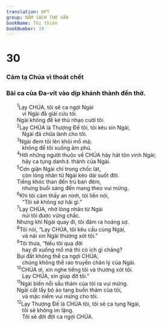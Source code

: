```yaml
---
translation: BPT
group: NĂM SÁCH THƠ VĂN
bookName: Thi thiên 
bookNumber: 19
---
```


<div class="title"><h1>30</h1><h3>Cảm tạ Chúa vì thoát chết</h3><h3>Bài ca của Đa-vít vào dịp khánh thành đền thờ.</h3></div>
<span class="verse thi_30_1">  <sup>1</sup>Lạy CHÚA, tôi sẽ ca ngợi Ngài<br/>   vì Ngài đã giải cứu tôi.<br/>  Ngài không để kẻ thù nhạo cười tôi.<br/></span>
<span class="verse thi_30_2">  <sup>2</sup>Lạy CHÚA là Thượng Đế tôi, tôi kêu xin Ngài,<br/>   Ngài đã chữa lành cho tôi.<br/></span>
<span class="verse thi_30_3">  <sup>3</sup>Ngài đem tôi lên khỏi mồ mả;<br/>   không để tôi xuống âm phủ.<br/></span>
<span class="verse thi_30_4">  <sup>4</sup>Hỡi những người thuộc về CHÚA hãy hát tôn vinh Ngài;<br/>   hãy ca tụng danh<a data-toggle="tooltip" data-placement="bottom" title="Nguyên văn, “kỷ niệm.”">⚓</a> thánh của Ngài.<br/></span>
<span class="verse thi_30_5">  <sup>5</sup>Cơn giận Ngài chỉ trong chốc lát,<br/>   còn lòng nhân từ Ngài kéo dài suốt đời.<br/>  Tiếng khóc than đến trú ban đêm,<br/>   nhưng buổi sáng đến mang theo vui mừng.<br/></span>
<span class="verse thi_30_6">  <sup>6</sup>Khi tôi cảm thấy an ninh, tôi liền nói,<br/>   “Tôi sẽ không sợ hãi gì.”<br/></span>
<span class="verse thi_30_7">  <sup>7</sup>Lạy CHÚA, nhờ lòng nhân từ Ngài<br/>   núi tôi được vững chắc.<br/>  Nhưng khi Ngài quay đi, tôi đâm ra hoảng sợ.<br/></span>
<span class="verse thi_30_8">  <sup>8</sup>Tôi nói, “Lạy CHÚA, tôi kêu cầu cùng Ngài,<br/>   và nài xin Ngài thương xót tôi.”<br/></span>
<span class="verse thi_30_9">  <sup>9</sup>Tôi thưa, “Nếu tôi qua đời<br/>   hay đi xuống mồ mả thì có ích gì chăng?<br/>  Bụi đất không thể ca ngợi CHÚA;<br/>   chúng không thể rao truyền chân lý của Ngài.<br/></span>
<span class="verse thi_30_10">  <sup>10</sup>CHÚA ơi, xin nghe tiếng tôi và thương xót tôi.<br/>   Lạy CHÚA, xin giúp đỡ tôi.”<br/></span>
<span class="verse thi_30_11">  <sup>11</sup>Ngài biến nỗi sầu thảm của tôi ra vui mừng.<br/>  Ngài cất lấy bộ áo tang buồn thảm của tôi,<br/>   và mặc niềm vui mừng cho tôi.<br/></span>
<span class="verse thi_30_12">  <sup>12</sup>Lạy Thượng Đế là CHÚA tôi, tôi sẽ ca tụng Ngài,<br/>   tôi sẽ không im lặng.<br/>   Tôi sẽ đời đời ca ngợi CHÚA.<br/></span>
